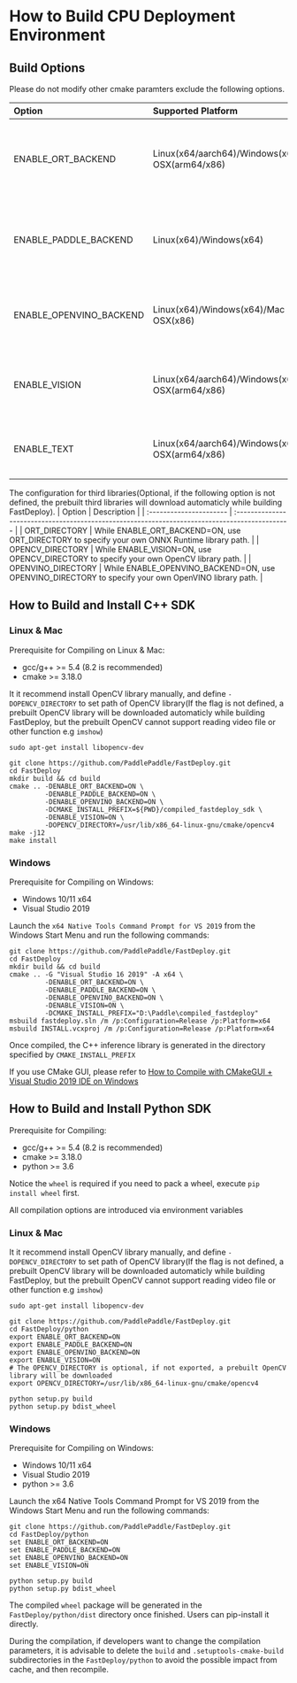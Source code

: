 

# How to Build CPU Deployment Environment

## Build Options

Please do not modify other cmake paramters exclude the following options.

| Option                      | Supported Platform | Description                                                                        |
|:------------------------|:------- | :--------------------------------------------------------------------------|
| ENABLE_ORT_BACKEND      | Linux(x64/aarch64)/Windows(x64)/Mac OSX(arm64/x86) | Default OFF, whether to intergrate ONNX Runtime backend   |
| ENABLE_PADDLE_BACKEND   | Linux(x64)/Windows(x64) | Default OFF, whether to intergrate Paddle Inference backend             |               
| ENABLE_OPENVINO_BACKEND | Linux(x64)/Windows(x64)/Mac OSX(x86) | Default OFF, whether to intergrate OpenVINO backend      |
| ENABLE_VISION           | Linux(x64/aarch64)/Windows(x64)/Mac OSX(arm64/x86) | Default OFF, whether to intergrate vision models |
| ENABLE_TEXT             | Linux(x64/aarch64)/Windows(x64)/Mac OSX(arm64/x86) | Default OFF, whether to intergrate text models |

The configuration for third libraries(Optional, if the following option is not defined, the prebuilt third libraries will download automaticly while building FastDeploy).
| Option                     | Description                                                                                           |
| :---------------------- | :--------------------------------------------------------------------------------------------- |
| ORT_DIRECTORY           | While ENABLE_ORT_BACKEND=ON, use ORT_DIRECTORY to specify your own ONNX Runtime library path.  |
| OPENCV_DIRECTORY        | While ENABLE_VISION=ON, use OPENCV_DIRECTORY to specify your own OpenCV library path.     |
| OPENVINO_DIRECTORY      |  While ENABLE_OPENVINO_BACKEND=ON, use OPENVINO_DIRECTORY to specify your own OpenVINO library path.    |

## How to Build and Install C++ SDK

### Linux & Mac

Prerequisite for Compiling on Linux & Mac:

- gcc/g++ >= 5.4 (8.2 is recommended)
- cmake >= 3.18.0

It it recommend install OpenCV library manually, and define `-DOPENCV_DIRECTORY` to set path of OpenCV library(If the flag is not defined, a prebuilt OpenCV library will be downloaded automaticly while building FastDeploy, but the prebuilt OpenCV cannot support reading video file or other function e.g `imshow`)
```
sudo apt-get install libopencv-dev
```

```
git clone https://github.com/PaddlePaddle/FastDeploy.git
cd FastDeploy
mkdir build && cd build
cmake .. -DENABLE_ORT_BACKEND=ON \
         -DENABLE_PADDLE_BACKEND=ON \
         -DENABLE_OPENVINO_BACKEND=ON \
         -DCMAKE_INSTALL_PREFIX=${PWD}/compiled_fastdeploy_sdk \
         -DENABLE_VISION=ON \
         -DOPENCV_DIRECTORY=/usr/lib/x86_64-linux-gnu/cmake/opencv4
make -j12
make install
```

### Windows

Prerequisite for Compiling on Windows: 

- Windows 10/11 x64
- Visual Studio 2019

Launch the `x64 Native Tools Command Prompt for VS 2019` from the Windows Start Menu and run the following commands:

```
git clone https://github.com/PaddlePaddle/FastDeploy.git
cd FastDeploy
mkdir build && cd build
cmake .. -G "Visual Studio 16 2019" -A x64 \
         -DENABLE_ORT_BACKEND=ON \
         -DENABLE_PADDLE_BACKEND=ON \
         -DENABLE_OPENVINO_BACKEND=ON \
         -DENABLE_VISION=ON \
         -DCMAKE_INSTALL_PREFIX="D:\Paddle\compiled_fastdeploy"
msbuild fastdeploy.sln /m /p:Configuration=Release /p:Platform=x64
msbuild INSTALL.vcxproj /m /p:Configuration=Release /p:Platform=x64
```

Once compiled, the C++ inference library is generated in the directory specified by `CMAKE_INSTALL_PREFIX`

If you use CMake GUI, please refer to [How to Compile with CMakeGUI + Visual Studio 2019 IDE on Windows](../faq/build_on_win_with_gui.md)

## How to Build and Install Python SDK

Prerequisite for Compiling: 

- gcc/g++ >= 5.4 (8.2 is recommended)
- cmake >= 3.18.0
- python >= 3.6

Notice the `wheel` is required if you need to pack a wheel, execute `pip install wheel` first.

All compilation options are introduced via environment variables

### Linux & Mac

It it recommend install OpenCV library manually, and define `-DOPENCV_DIRECTORY` to set path of OpenCV library(If the flag is not defined, a prebuilt OpenCV library will be downloaded automaticly while building FastDeploy, but the prebuilt OpenCV cannot support reading video file or other function e.g `imshow`)
```
sudo apt-get install libopencv-dev
```

```
git clone https://github.com/PaddlePaddle/FastDeploy.git
cd FastDeploy/python
export ENABLE_ORT_BACKEND=ON
export ENABLE_PADDLE_BACKEND=ON
export ENABLE_OPENVINO_BACKEND=ON
export ENABLE_VISION=ON
# The OPENCV_DIRECTORY is optional, if not exported, a prebuilt OpenCV library will be downloaded
export OPENCV_DIRECTORY=/usr/lib/x86_64-linux-gnu/cmake/opencv4

python setup.py build
python setup.py bdist_wheel
```

### Windows

Prerequisite for Compiling on Windows:

- Windows 10/11 x64
- Visual Studio 2019
- python >= 3.6

Launch the x64 Native Tools Command Prompt for VS 2019 from the Windows Start Menu and run the following commands:

```
git clone https://github.com/PaddlePaddle/FastDeploy.git
cd FastDeploy/python
set ENABLE_ORT_BACKEND=ON
set ENABLE_PADDLE_BACKEND=ON
set ENABLE_OPENVINO_BACKEND=ON
set ENABLE_VISION=ON

python setup.py build
python setup.py bdist_wheel
```

The compiled `wheel` package will be generated in the `FastDeploy/python/dist` directory once finished. Users can pip-install it directly.

During the compilation, if developers want to change the compilation parameters,  it is advisable to delete the `build` and `.setuptools-cmake-build` subdirectories in the `FastDeploy/python` to avoid the possible impact from cache, and then recompile.
